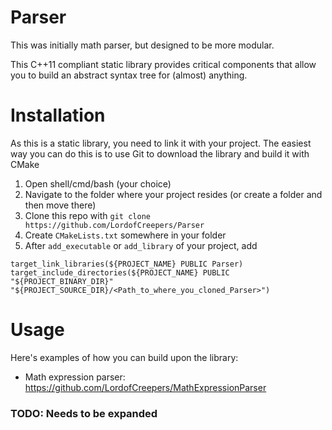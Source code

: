 # Parser
This was initially math parser, but designed to be more modular.  

This C++11 compliant static library provides critical components that allow you to build an abstract syntax tree for (almost) anything.

# Installation
As this is a static library, you need to link it with your project. 
The easiest way you can do this is to use Git to download the library and build it with CMake
1. Open shell/cmd/bash (your choice)
1. Navigate to the folder where your project resides (or create a folder and then move there)
1. Clone this repo with ```git clone https://github.com/LordofCreepers/Parser```
1. Create `CMakeLists.txt` somewhere in your folder
1. After `add_executable` or `add_library` of your project, add 
```add_subdirectory(<Path_to_where_you_cloned_Parser>)  
target_link_libraries(${PROJECT_NAME} PUBLIC Parser)
target_include_directories(${PROJECT_NAME} PUBLIC "${PROJECT_BINARY_DIR}" "${PROJECT_SOURCE_DIR}/<Path_to_where_you_cloned_Parser>")
```


# Usage
Here's examples of how you can build upon the library:

* Math expression parser: https://github.com/LordofCreepers/MathExpressionParser

### TODO: Needs to be expanded